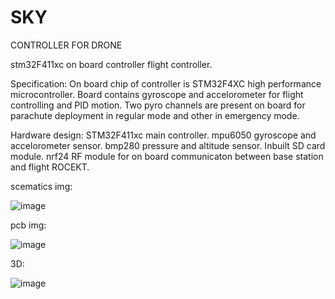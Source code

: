 # SKY
CONTROLLER FOR DRONE

stm32F411xc on board controller flight controller.


Specification:
On board chip of controller is STM32F4XC high performance microcontroller.
Board contains gyroscope and accelorometer for flight controlling and PID motion.
Two pyro channels are present on board for parachute deployment in regular mode and other in emergency  mode.


Hardware design:
STM32F411xc main controller.
mpu6050 gyroscope and accelorometer sensor.
bmp280 pressure and altitude sensor.
Inbuilt SD card module.
nrf24 RF module for on board communicaton between base station and flight ROCEKT.


scematics img:

![image](https://user-images.githubusercontent.com/114358863/228628429-09c70a89-7db2-49fd-b2ef-2cce207696d4.png)

pcb img:

![image](https://user-images.githubusercontent.com/114358863/228628094-14ec1e12-a6ac-4a39-9471-7c13ca92b75c.png)

3D:

![image](https://user-images.githubusercontent.com/114358863/228628309-ca51cfef-0d01-4d40-bd45-98916c7a1b14.png)

